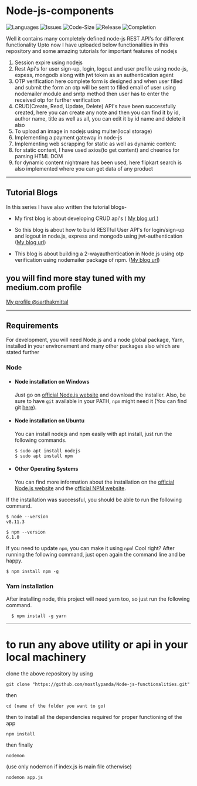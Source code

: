 # Node-js-components
![Languages](https://img.shields.io/github/languages/count/mostlypanda/node-js-functionalities?style=plastic)
![Issues](https://img.shields.io/github/issues/mostlypanda/node-js-functionalities?style=plastic)
![Code-Size](https://img.shields.io/github/languages/code-size/mostlypanda/node-js-functionalities?style=plastic)
![Release](https://img.shields.io/github/v/release/mostlypanda/node-js-functionalities?style=plastic)
![Completion](https://img.shields.io/badge/Project%20Phase-Keep%20updating%20New%20Ideas-blue?style=plastic)

Well it contains many completely defined node-js REST API's for different functionality
Upto now I have uploaded below functionalities in this repository and some amazing tutorials for important features of nodejs

1. Session expire using nodejs
2. Rest Api's for user sign-up, login, logout and user profile using node-js, expess, mongodb along with jwt token as an authentication agent
3. OTP verification here complete form is designed and when user filled and submit the form an otp will be sent to filled email of user using nodemailer module and smtp method 
then user has to enter the received otp for further verification
4. CRUD(Create, Read, Update, Delete) API's have been successfully created, here you can create any note and then you can find it by id, author name, title as well as all, you can edit it by id name and delete it also
5. To upload an image in nodejs using multer(local storage)
6. Implementing a payment gateway in node-js
7. Implementing web scrapping for static as well as dynamic content:
  1. for static content, I have used axios(to get content) and cheerios for parsing HTML DOM
  2. for dynamic content nightmare has been used, here flipkart search is also implemented where you can get data of any product 
---
## Tutorial Blogs
In this series I have also written the tutorial blogs-
* My first blog is about developing CRUD api's 
( [My blog url ](https://medium.com/@sarthakmittal1461/to-make-restful-crud-apis-with-node-js-express-and-mongodb-5e76a7d2d8fe) )

* So this blog is about how to build RESTful User API's for login/sign-up and logout in node.js, express and mongodb using jwt-authentication
([My blog url](https://medium.com/@sarthakmittal1461/to-build-login-sign-up-and-logout-restful-apis-with-node-js-using-jwt-authentication-f3d7287acca2))

* This blog is about building a 2-wayauthentication in Node.js using otp verification using nodemailer package of npm.
([My blog url](https://medium.com/@sarthakmittal1461/to-build-otp-verification-for-2-way-authentication-using-node-js-and-express-9e8a68836d62))

## you will find more stay tuned with my medium.com profile 
[My profile @sarthakmittal](https://medium.com/@sarthakmittal1461)

---
## Requirements

For development, you will need Node.js and a node global package, Yarn, installed in your environement and many other packages also which are stated further

### Node
- #### Node installation on Windows

  Just go on [official Node.js website](https://nodejs.org/) and download the installer.
Also, be sure to have `git` available in your PATH, `npm` might need it (You can find git [here](https://git-scm.com/)).

- #### Node installation on Ubuntu

  You can install nodejs and npm easily with apt install, just run the following commands.

      $ sudo apt install nodejs
      $ sudo apt install npm

- #### Other Operating Systems
  You can find more information about the installation on the [official Node.js website](https://nodejs.org/) and the [official NPM website](https://npmjs.org/).

If the installation was successful, you should be able to run the following command.

    $ node --version
    v8.11.3

    $ npm --version
    6.1.0

If you need to update `npm`, you can make it using `npm`! Cool right? After running the following command, just open again the command line and be happy.

    $ npm install npm -g

###
### Yarn installation
  After installing node, this project will need yarn too, so just run the following command.

      $ npm install -g yarn

---


# to run any above utility or api in your local machinery
clone the above repository by using 
```
git clone "https://github.com/mostlypanda/Node-js-functionalities.git"
```
then
```
cd (name of the folder you want to go)
```
then to install all the dependencies required for proper functioning of the app
```
npm install 
```
then finally
```
nodemon
```
(use only nodemon if index.js is main file otherwise)

```
nodemon app.js
```
